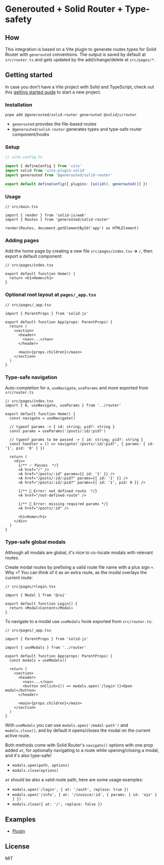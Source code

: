 # Generouted + Solid Router + Type-safety

## How

This integration is based on a Vite plugin to generate routes types for Solid Router with `generouted` conventions. The output is saved by default at `src/router.ts` and gets updated by the add/change/delete at `src/pages/*`.

## Getting started

In case you don't have a Vite project with Solid and TypeScript, check out this [getting started guide](https://www.solidjs.com/guides/getting-started#try-solid) to start a new project.

### Installation

```shell
pnpm add @generouted/solid-router generouted @solidjs/router
```

- `generouted` provides the file-based routes
- `@generouted/solid-router` generates types and type-safe router component/hooks

### Setup

```ts
// vite.config.ts

import { defineConfig } from 'vite'
import solid from 'vite-plugin-solid'
import generouted from '@generouted/solid-router'

export default defineConfig({ plugins: [solid(), generouted()] })
```

### Usage

```tsx
// src/main.tsx

import { render } from 'solid-js/web'
import { Routes } from 'generouted/solid-router'

render(Routes, document.getElementById('app') as HTMLElement)
```

### Adding pages

Add the home page by creating a new file `src/pages/index.tsx` **→** `/`, then export a default component:

```tsx
// src/pages/index.tsx

export default function Home() {
  return <h1>Home</h1>
}
```

### Optional root layout at `pages/_app.tsx`

```tsx
// src/pages/_app.tsx

import { ParentProps } from 'solid-js'

export default function App(props: ParentProps) {
  return (
    <section>
      <header>
        <nav>...</nav>
      </header>

      <main>{props.children}</main>
    </section>
  )
}
```

### Type-safe navigation

Auto-completion for `A`, `useNavigate`, `useParams` and more exported from `src/router.ts`

```tsx
// src/pages/index.tsx
import { A, useNavigate, useParams } from '../router'

export default function Home() {
  const navigate = useNavigate()

  // typeof params -> { id: string; pid?: string }
  const params = useParams('/posts/:id/:pid?')

  // typeof params to be passed -> { id: string; pid?: string }
  const handler = () => navigate('/posts/:id/:pid?', { params: { id: '1', pid: '0' } })

  return (
    <div>
      {/** ✅ Passes  */}
      <A href="/" />
      <A href="/posts/:id" params={{ id: '1' }} />
      <A href="/posts/:id/:pid?" params={{ id: '1' }} />
      <A href="/posts/:id/:pid?" params={{ id: '1', pid: 0 }} />

      {/** 🔴 Error: not defined route  */}
      <A href="/not-defined-route" />

      {/** 🔴 Error: missing required params */}
      <A href="/posts/:id" />

      <h1>Home</h1>
    </div>
  )
}
```

### Type-safe global modals

Although all modals are global, it's nice to co-locate modals with relevant routes.

Create modal routes by prefixing a valid route file name with a plus sign `+`. Why `+`? You can think of it as an extra route, as the modal overlays the current route:

```tsx
// src/pages/+login.tsx

import { Modal } from '@/ui'

export default function Login() {
  return <Modal>Content</Modal>
}
```

To navigate to a modal use `useModals` hook exported from `src/router.ts`:

```tsx
// src/pages/_app.tsx

import { ParentProps } from 'solid-js'

import { useModals } from '../router'

export default function App(props: ParentProps) {
  const modals = useModals()

  return (
    <section>
      <header>
        <nav>...</nav>
        <button onClick={() => modals.open('/login')}>Open modal</button>
      </header>

      <main>{props.children}</main>
    </section>
  )
}
```

With `useModals` you can use `modals.open('/modal-path')` and `modals.close()`, and by default it opens/closes the modal on the current active route.

Both methods come with Solid Router's `navigate()` options with one prop added `at`, for optionally navigating to a route while opening/closing a modal, and it's also type-safe!

- `modals.open(path, options)`
- `modals.close(options)`

`at` should be also a valid route path, here are some usage examples:

- `modals.open('/login', { at: '/auth', replace: true })`
- `modals.open('/info', { at: '/invoice/:id', { params: { id: 'xyz' } } })`
- `modals.close({ at: '/', replace: false })`

## Examples

- [Plugin](../../examples/solid-router)

## License

MIT
